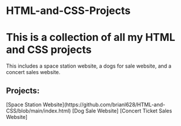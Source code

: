 # HTML-and-CSS-Projects
<h1> This is a collection of all my HTML and CSS projects</h1>

<p>This includes a space station website, a dogs for sale website, and a concert sales website.</p>

<h2> Projects: </h2>
[Space Station Website](https://github.com/brianl628/HTML-and-CSS/blob/main/index.html)
[Dog Sale Website]
[Concert Ticket Sales Website]
